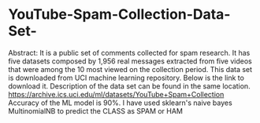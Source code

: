 # YouTube-Spam-Collection-Data-Set-
Abstract: It is a public set of comments collected for spam research. It has five datasets composed by 1,956 real messages extracted from five videos that were among the 10 most viewed on the collection period.
This data set is downloaded from UCI machine learning repository. Below is the link to download it. Description of the data set can be found in the same location.
https://archive.ics.uci.edu/ml/datasets/YouTube+Spam+Collection
Accuracy of the ML model is 90%. 
I have used sklearn's naive bayes MultinomialNB to predict the CLASS as SPAM or HAM
